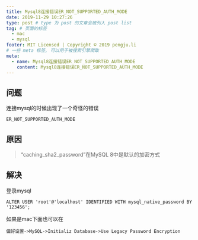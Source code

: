 ```yaml
---
title: Mysql8连接错误ER_NOT_SUPPORTED_AUTH_MODE
date: 2019-11-29 10:27:26
type: post # type 为 post 的文章会被列入 post list
tag: # 页面的标签
  - mac
  - mysql
footer: MIT Licensed | Copyright © 2019 pengju.li
# 一些 meta 标签, 可以用于被搜索引擎爬取
meta:
  - name: Mysql8连接错误ER_NOT_SUPPORTED_AUTH_MODE
    content: Mysql8连接错误ER_NOT_SUPPORTED_AUTH_MODE
---
```

## 问题
连接mysql的时候出现了一个奇怪的错误
```
ER_NOT_SUPPORTED_AUTH_MODE
```
## 原因
> “caching_sha2_password”在MySQL 8中是默认的加密方式

## 解决
登录mysql
```
ALTER USER 'root'@'localhost' IDENTIFIED WITH mysql_native_password BY '123456';
```
如果是mac下面也可以在
```
偏好设置->MySQL->Initializ Database->Use Legacy Password Encryption
```